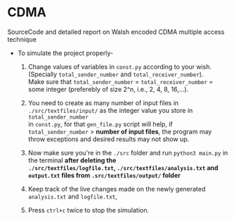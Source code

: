 # CDMA

SourceCode and detailed report on Walsh encoded CDMA multiple access technique

* To simulate the project properly-

    1. Change values of variables in ```const.py``` according to your wish. (Specially ```total_sender_number``` and ```total_receiver_number```).\
    Make sure that ```total_sender_number``` = ```total_receiver_number``` = some integer (preferebly of size 2^n, i.e., 2, 4, 8, 16,...).

    2. You need to create as many number of input files in ```./src/textfiles/input/``` as the integer value you store in ```total_sender_number```\
     in ```const.py```, for that ```gen_file.py``` script will help, if ```total_sender_number``` > **number of input files**, the program may \
     throw exceptions and desired results may not show up.

    3. Now make sure you're in the ```./src``` folder and run ```python3 main.py``` in the terminal **after deleting the\
    ```./src/textfiles/logfile.txt```, ```./src/textfiles/analysis.txt``` and ```output.txt``` files from ```.src/textfiles/output/``` folder**

    4. Keep track of the live changes made on the newly generated ```analysis.txt``` and ```logfile.txt```,

    5. Press ```ctrl+c``` twice to stop the simulation.
